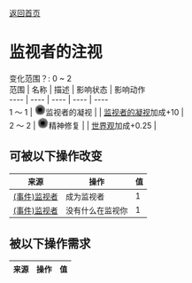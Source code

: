 [返回首页](index.md)  
# 监视者的注视  
变化范围？: 0 ~ 2  
范围  |  名称  |  描述  |  影响状态  |  影响动作  
----  |  ----  |  ----  |  ----  |  ----  
1 ～ 1  |  <img decoding="async" src="Sprite/VoidState.png" style="width:20px;">监视者的凝视  |    |  [监视者的凝视](WatchersGlare.md)加成+10  |    
2 ～ 2  |  <img decoding="async" src="Sprite/VoidState.png" style="width:20px;">精神修复  |    |  [世界观](Structure.md)加成+0.25  |    
## 可被以下操作改变  
来源  |  操作  |  值  
----  |  ----  |  ----  
[(事件)监视者](Event_WatchedExperience1gGod.md)  |  成为监视者  |  1  
[(事件)监视者](Event_WatchedExperience1gVoid.md)  |  没有什么在监视你  |  1  
## 被以下操作需求  
来源  |  操作  |  值  
----  |  ----  |  ----  
